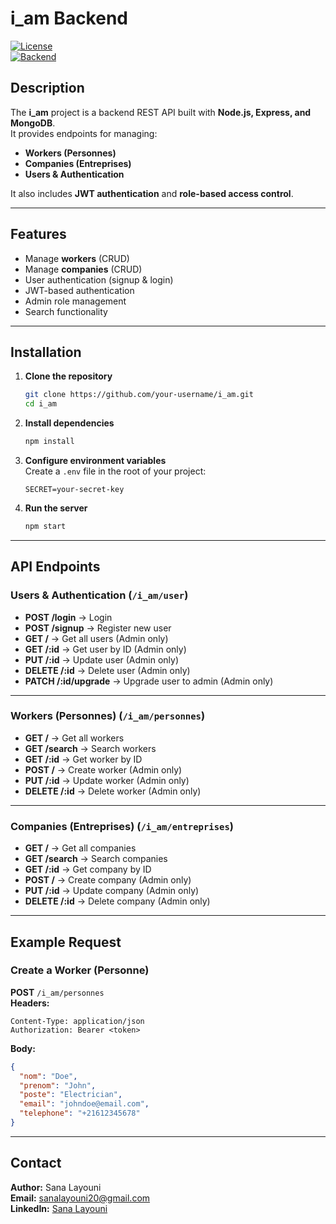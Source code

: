 # i_am Backend

[![License](https://img.shields.io/badge/License-MIT-blue.svg)](https://opensource.org/licenses/MIT)  
[![Backend](https://img.shields.io/badge/Backend-Node.js%20%7C%20Express%20%7C%20MongoDB-green.svg)]()  

## Description

The **i_am** project is a backend REST API built with **Node.js, Express, and MongoDB**.  
It provides endpoints for managing:  

- **Workers (Personnes)**  
- **Companies (Entreprises)**  
- **Users & Authentication**  

It also includes **JWT authentication** and **role-based access control**.  

---

## Features

- Manage **workers** (CRUD)  
- Manage **companies** (CRUD)  
- User authentication (signup & login)  
- JWT-based authentication  
- Admin role management  
- Search functionality  

---

## Installation

1. **Clone the repository**
   ```bash
   git clone https://github.com/your-username/i_am.git
   cd i_am
   ```

2. **Install dependencies**
   ```bash
   npm install
   ```

3. **Configure environment variables**  
   Create a `.env` file in the root of your project:  
   ```
   SECRET=your-secret-key
   ```

4. **Run the server**
   ```bash
   npm start
   ```

---

## API Endpoints

### Users & Authentication (`/i_am/user`)

- **POST /login** → Login  
- **POST /signup** → Register new user  
- **GET /** → Get all users (Admin only)  
- **GET /:id** → Get user by ID (Admin only)  
- **PUT /:id** → Update user (Admin only)  
- **DELETE /:id** → Delete user (Admin only)  
- **PATCH /:id/upgrade** → Upgrade user to admin (Admin only)  

---

### Workers (Personnes) (`/i_am/personnes`)

- **GET /** → Get all workers  
- **GET /search** → Search workers  
- **GET /:id** → Get worker by ID  
- **POST /** → Create worker (Admin only)  
- **PUT /:id** → Update worker (Admin only)  
- **DELETE /:id** → Delete worker (Admin only)  

---

### Companies (Entreprises) (`/i_am/entreprises`)

- **GET /** → Get all companies  
- **GET /search** → Search companies  
- **GET /:id** → Get company by ID  
- **POST /** → Create company (Admin only)  
- **PUT /:id** → Update company (Admin only)  
- **DELETE /:id** → Delete company (Admin only)  

---

## Example Request

### Create a Worker (Personne)

**POST** `/i_am/personnes`  
**Headers:**
```
Content-Type: application/json
Authorization: Bearer <token>
```
**Body:**
```json
{
  "nom": "Doe",
  "prenom": "John",
  "poste": "Electrician",
  "email": "johndoe@email.com",
  "telephone": "+21612345678"
}
```

---

## Contact

**Author:** Sana Layouni  
**Email:** sanalayouni20@gmail.com  
**LinkedIn:** [Sana Layouni](https://www.linkedin.com/in/sana-layouni-648700338)  
